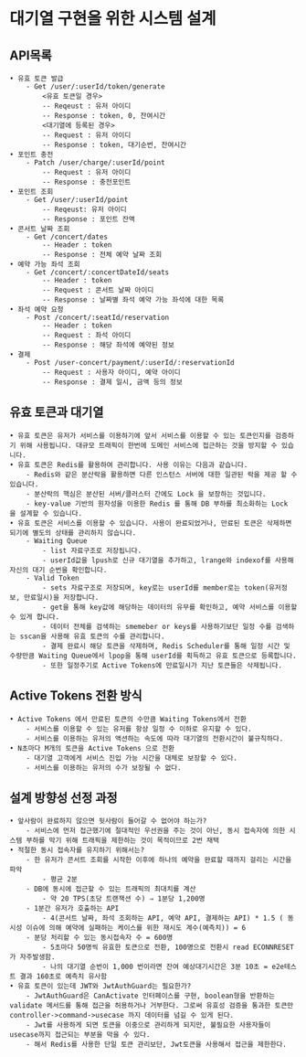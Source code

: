 # 대기열 구현을 위한 시스템 설계

## API목록
    • 유효 토큰 발급
        - Get /user/:userId/token/generate
            <유효 토큰일 경우>
            -- Reqeust : 유저 아이디
            -- Response : token, 0, 잔여시간
            <대기열에 등록된 경우>
            -- Request : 유저 아이디
            -- Response : token, 대기순번, 잔여시간
    • 포인트 충전
        - Patch /user/charge/:userId/point
            -- Request : 유저 아이디
            -- Response : 충전포인트
    • 포인트 조회
        - Get /user/:userId/point
            -- Reqeust: 유저 아이디
            -- Response : 포인트 잔액
    • 콘서트 날짜 조회
        - Get /concert/dates
            -- Header : token
            -- Response : 전체 예약 날짜 조회
    • 예약 가능 좌석 조회
        - Get /concert/:concertDateId/seats
            -- Header : token
            -- Request : 콘서트 날짜 아이디
            -- Response : 날짜별 좌석 예약 가능 좌석에 대한 목록
    • 좌석 예약 요청
        - Post /concert/:seatId/reservation
            -- Header : token
            -- Request : 좌석 아이디
            -- Response : 해당 좌석에 예약된 정보
    • 결제
        - Post /user-concert/payment/:userId/:reservationId
            -- Request : 사용자 아이디, 예약 아이디
            -- Response : 결제 일시, 금액 등의 정보

## 유효 토큰과 대기열
    • 유효 토큰은 유저가 서비스를 이용하기에 앞서 서비스를 이용할 수 있는 토큰인지를 검증하기 위해 사용됩니다. 대규모 트래픽이 한번에 도메인 서비스에 접근하는 것을 방지할 수 있습니다.
    • 유효 토큰은 Redis를 활용하여 관리합니다. 사용 이유는 다음과 같습니다.
        - Redis와 같은 분산락을 활용하면 다른 인스턴스 서버에 대한 일관된 락을 제공 할 수 있습니다.
        - 분산락의 핵심은 분산된 서버/클러스터 간에도 Lock 을 보장하는 것입니다.
        - key-value 기반의 원자성을 이용한 Redis 를 통해 DB 부하를 최소화하는 Lock 을 설계할 수 있습니다.
    • 유효 토큰은 서비스를 이용할 수 있습니다. 사용이 완료되었거나, 만료된 토큰은 삭제하면 되기에 별도의 상태를 관리하지 않습니다.
        - Waiting Queue
            - list 자료구조로 저장됩니다.
            - userId값을 lpush로 신규 대기열을 추가하고, lrange와 indexof를 사용해 자신의 대기 순번을 확인합니다.
        - Valid Token
            - sets 자료구조로 저장되며, key로는 userId를 member로는 token(유저정보, 만료일시)을 저장합니다.
            - get을 통해 key값에 해당하는 데이터의 유무를 확인하고, 예약 서비스를 이용할 수 있게 합니다.
            - 데이터 전체를 검색하는 smemeber or keys를 사용하기보단 일정 수를 검색하는 sscan을 사용해 유효 토큰의 수를 관리합니다.
            - 결제 완료시 해당 토큰을 삭제하며, Redis Scheduler를 통해 일정 시간 및 수량만큼 Waiting Queue에서 lpop을 통해 userId를 획득하고 유효 토큰으로 등록합니다.
            - 또한 일정주기로 Active Tokens에 만료일시가 지난 토큰들은 삭제됩니다.

## Active Tokens 전환 방식

    • Active Tokens 에서 만료된 토큰의 수만큼 Waiting Tokens에서 전환
        - 서비스를 이용할 수 있는 유저를 항상 일정 수 이하로 유지할 수 있다.
        - 서비스를 이용하는 유저의 액션하는 속도에 따라 대기열의 전환시간이 불규칙하다.
    • N초마다 M개의 토큰을 Active Tokens 으로 전환
        - 대기열 고객에게 서비스 진입 가능 시간을 대체로 보장할 수 있다.
        - 서비스를 이용하는 유저의 수가 보장될 수 없다.

## 설계 방향성 선정 과정

    • 앞사람이 완료하지 않으면 뒷사람이 들어갈 수 없어야 하는가?
        - 서비스에 먼저 접근했기에 절대적인 우선권을 주는 것이 아닌, 동시 접속자에 의한 시스템 부하를 막기 위해 트래픽을 제한하는 것이 목적이므로 2번 채택
    • 적절한 동시 접속자를 유지하기 위해서는?
        - 한 유저가 콘서트 조회를 시작한 이후에 하나의 예약을 완료할 때까지 걸리는 시간을 파악
            - 평균 2분
        - DB에 동시에 접근할 수 있는 트래픽의 최대치를 계산
            - 약 20 TPS(초당 트랜잭션 수) ⇒ 1분당 1,200명
        - 1분간 유저가 호출하는 API 
            - 4(콘서트 날짜, 좌석 조회하는 API, 예약 API, 결제하는 API) * 1.5 ( 동시성 이슈에 의해 예약에 실패하는 케이스를 위한 재시도 계수(예측치)) = 6
        - 분당 처리할 수 있는 동시접속자 수 = 600명
            - 5초마다 50명씩 유효한 토큰으로 전환, 100명으로 전환시 read ECONNRESET가 자주발생함.
            - 나의 대기열 순번이 1,000 번이라면 잔여 예상대기시간은 3분 10초 = e2e테스트 결과 160초로 예측치 유사함
    • 유효 토큰이 있는데 JWT와 JwtAuthGuard는 필요한가?
        - JwtAuthGuard은 CanActivate 인터페이스를 구현, boolean형을 반환하는 validate 메서드를 통해 접근을 허용하거나 거부한다. 그로써 유효성 검증을 통과한 토큰만 controller->command->usecase 까지 데이터를 넘길 수 있게 된다.
        - Jwt를 사용하게 되면 토큰을 이중으로 관리하게 되지만, 불필요한 사용자들이 usecase까지 접근되는 부분을 막을 수 있다.
        - 해서 Redis를 사용한 단일 토큰 관리보단, Jwt토큰을 사용해서 접근을 제한한다.

